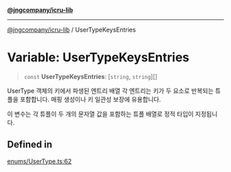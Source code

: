 [**@jngcompany/icru-lib**](../README.md)

***

[@jngcompany/icru-lib](../globals.md) / UserTypeKeysEntries

# Variable: UserTypeKeysEntries

> `const` **UserTypeKeysEntries**: [`string`, `string`][]

UserType 객체의 키에서 파생된 엔트리 배열
각 엔트리는 키가 두 요소로 반복되는 튜플을 포함합니다.
매핑 생성이나 키 일관성 보장에 유용합니다.

이 변수는 각 튜플이 두 개의 문자열 값을 포함하는 튜플 배열로 정적 타입이 지정됩니다.

## Defined in

[enums/UserType.ts:62](https://github.com/jngcompany/icru-lib/blob/256d6a1256b31526527eaee4aeab346b456a87aa/src/enums/UserType.ts#L62)
